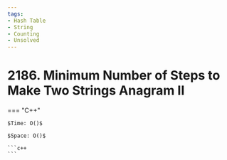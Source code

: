 ```yaml
---
tags:
- Hash Table
- String
- Counting
- Unsolved
---
```



# 2186. Minimum Number of Steps to Make Two Strings Anagram II

=== "C++"

    $Time: O()$

    $Space: O()$

    ```c++
    ```